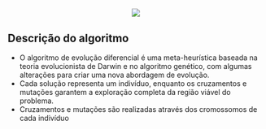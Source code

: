 <h1 align="center">
    <img src="./SolutionEvolutionDE.png"/>
</h1>

## Descrição do algoritmo
 - O algoritmo de evolução diferencial é uma meta-heurística baseada na teoria evolucionista de Darwin e no algoritmo genético, com algumas alterações para criar uma nova abordagem de evolução.
 - Cada solução representa um indivíduo, enquanto os cruzamentos e mutações garantem a exploração completa da região viável do problema.
 - Cruzamentos e mutações são realizadas através dos cromossomos de cada indivíduo